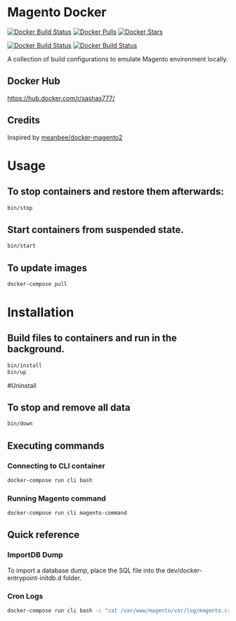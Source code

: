 # Magento Docker

[![Docker Build Status][ico-dockerbuild]][link-dockerhub]
[![Docker Pulls][ico-downloads]][link-dockerhub]
[![Docker Stars][ico-dockerstars]][link-dockerhub]

[![Docker Build Status][ico-dockerbuild2]][link-dockerhub2]
[![Docker Build Status][ico-dockerbuild3]][link-dockerhub3]

A collection of build configurations to emulate Magento environment locally.

## Docker Hub

https://hub.docker.com/r/sashas777/

## Credits

Inspired by [meanbee/docker-magento2](https://github.com/meanbee/docker-magento2)

# Usage

## To stop containers and restore them afterwards:

```bash
bin/stop
```

## Start containers from suspended state.

```bash
bin/start
```

## To update images

```bash
docker-compose pull
```

# Installation

## Build files to containers and run in the background.

```bash
bin/install
bin/up
```
#Uninstall

## To stop and remove all data

```bash
bin/down
```

## Executing commands


### Connecting to CLI container

```bash
docker-compose run cli bash
```

### Running Magento command

```bash
docker-compose run cli magento-command
```

[ico-dockerbuild]: https://img.shields.io/docker/build/sashas777/magento-php.svg?style=flat-square
[ico-dockerbuild2]: https://img.shields.io/docker/build/sashas777/magento-elasticsearch.svg?style=flat-square
[ico-dockerbuild3]: https://img.shields.io/docker/build/sashas777/magento-nginx.svg?style=flat-square
[ico-downloads]: https://img.shields.io/docker/pulls/sashas777/magento-php.svg?style=flat-square
[ico-dockerstars]: https://img.shields.io/docker/stars/sashas777/magento-php.svg?style=flat-square

[link-dockerhub]: https://hub.docker.com/r/sashas777/magento-php
[link-dockerhub2]: https://hub.docker.com/r/sashas777/magento-elasticsearch
[link-dockerhub3]: https://hub.docker.com/r/sashas777/magento-nginx

## Quick reference

### ImportDB Dump
To import a database dump, place the SQL file into the dev/docker-entrypoint-initdb.d folder.

### Cron Logs
```bash
docker-compose run cli bash -c "cat /var/www/magento/var/log/magento.cron.log"
```

